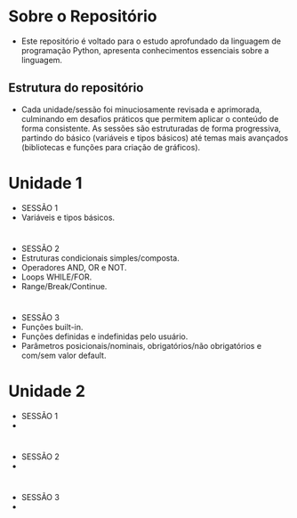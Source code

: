 # Sobre o Repositório
- Este repositório é voltado para o estudo aprofundado da linguagem de programação Python, apresenta conhecimentos essenciais sobre a linguagem.

## Estrutura do repositório
- Cada unidade/sessão foi minuciosamente revisada e aprimorada, culminando em desafios práticos que permitem aplicar o conteúdo de forma consistente. As sessões são estruturadas de forma progressiva, partindo do básico (variáveis e tipos básicos) até temas mais avançados (bibliotecas e funções para criação de gráficos).

# Unidade 1
- SESSÃO 1
- Variáveis e tipos básicos.
#
- SESSÃO 2
- Estruturas condicionais simples/composta.
- Operadores AND, OR e NOT.
- Loops WHILE/FOR.
- Range/Break/Continue.
#
- SESSÃO 3
- Funções built-in.
- Funções definidas e indefinidas pelo usuário.
- Parâmetros posicionais/nominais, obrigatórios/não obrigatórios e com/sem valor default.

# Unidade 2
- SESSÃO 1
- 
#
- SESSÃO 2
- 
#
- SESSÃO 3
- 
